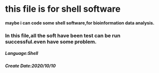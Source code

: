 # this file is for shell software

#### maybe i can code some shell software,for bioinformation data analysis.

### In this file,all the soft have been test can be run successful.even have some problem.

##### Language:Shell

##### Create Date:2020/10/10

